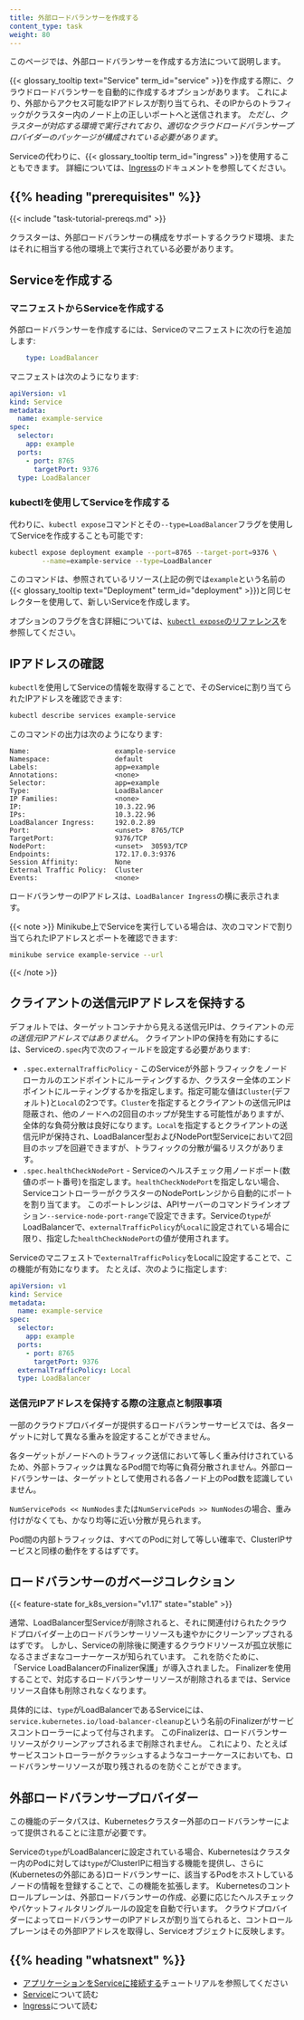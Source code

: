 ```yaml
---
title: 外部ロードバランサーを作成する
content_type: task
weight: 80
---
```


<!-- overview -->

このページでは、外部ロードバランサーを作成する方法について説明します。

{{< glossary_tooltip text="Service" term_id="service" >}}を作成する際に、クラウドロードバランサーを自動的に作成するオプションがあります。
これにより、外部からアクセス可能なIPアドレスが割り当てられ、そのIPからのトラフィックがクラスター内のノード上の正しいポートへと送信されます。
_ただし、クラスターが対応する環境で実行されており、適切なクラウドロードバランサープロバイダーのパッケージが構成されている必要があります_。

Serviceの代わりに、{{< glossary_tooltip term_id="ingress" >}}を使用することもできます。
詳細については、[Ingress](/ja/docs/concepts/services-networking/ingress/)のドキュメントを参照してください。

## {{% heading "prerequisites" %}}


{{< include "task-tutorial-prereqs.md" >}}

クラスターは、外部ロードバランサーの構成をサポートするクラウド環境、またはそれに相当する他の環境上で実行されている必要があります。

<!-- steps -->

## Serviceを作成する

### マニフェストからServiceを作成する

外部ロードバランサーを作成するには、Serviceのマニフェストに次の行を追加します:

```yaml
    type: LoadBalancer
```

マニフェストは次のようになります:

```yaml
apiVersion: v1
kind: Service
metadata:
  name: example-service
spec:
  selector:
    app: example
  ports:
    - port: 8765
      targetPort: 9376
  type: LoadBalancer
```

### kubectlを使用してServiceを作成する

代わりに、`kubectl expose`コマンドとその`--type=LoadBalancer`フラグを使用してServiceを作成することも可能です:

```bash
kubectl expose deployment example --port=8765 --target-port=9376 \
        --name=example-service --type=LoadBalancer
```

このコマンドは、参照されているリソース(上記の例では`example`という名前の{{< glossary_tooltip text="Deployment" term_id="deployment" >}})と同じセレクターを使用して、新しいServiceを作成します。

オプションのフラグを含む詳細については、[`kubectl expose`のリファレンス](/docs/reference/generated/kubectl/kubectl-commands/#expose)を参照してください。

## IPアドレスの確認

`kubectl`を使用してServiceの情報を取得することで、そのServiceに割り当てられたIPアドレスを確認できます:

```bash
kubectl describe services example-service
```

このコマンドの出力は次のようになります:

```
Name:                     example-service
Namespace:                default
Labels:                   app=example
Annotations:              <none>
Selector:                 app=example
Type:                     LoadBalancer
IP Families:              <none>
IP:                       10.3.22.96
IPs:                      10.3.22.96
LoadBalancer Ingress:     192.0.2.89
Port:                     <unset>  8765/TCP
TargetPort:               9376/TCP
NodePort:                 <unset>  30593/TCP
Endpoints:                172.17.0.3:9376
Session Affinity:         None
External Traffic Policy:  Cluster
Events:                   <none>
```

ロードバランサーのIPアドレスは、`LoadBalancer Ingress`の横に表示されます。

{{< note >}}
Minikube上でServiceを実行している場合は、次のコマンドで割り当てられたIPアドレスとポートを確認できます:

```bash
minikube service example-service --url
```
{{< /note >}}

## クライアントの送信元IPアドレスを保持する

デフォルトでは、ターゲットコンテナから見える送信元IPは、クライアントの*元の送信元IPアドレスではありません*。
クライアントIPの保持を有効にするには、Serviceの`.spec`内で次のフィールドを設定する必要があります:

* `.spec.externalTrafficPolicy` - このServiceが外部トラフィックをノードローカルのエンドポイントにルーティングするか、クラスター全体のエンドポイントにルーティングするかを指定します。指定可能な値は`Cluster`(デフォルト)と`Local`の2つです。`Cluster`を指定するとクライアントの送信元IPは隠蔽され、他のノードへの2回目のホップが発生する可能性がありますが、全体的な負荷分散は良好になります。`Local`を指定するとクライアントの送信元IPが保持され、LoadBalancer型およびNodePort型Serviceにおいて2回目のホップを回避できますが、トラフィックの分散が偏るリスクがあります。
* `.spec.healthCheckNodePort` - Serviceのヘルスチェック用ノードポート(数値のポート番号)を指定します。`healthCheckNodePort`を指定しない場合、ServiceコントローラーがクラスターのNodePortレンジから自動的にポートを割り当てます。
このポートレンジは、APIサーバーのコマンドラインオプション`--service-node-port-range`で設定できます。Serviceの`type`がLoadBalancerで、`externalTrafficPolicy`が`Local`に設定されている場合に限り、指定した`healthCheckNodePort`の値が使用されます。

Serviceのマニフェストで`externalTrafficPolicy`をLocalに設定することで、この機能が有効になります。
たとえば、次のように指定します:

```yaml
apiVersion: v1
kind: Service
metadata:
  name: example-service
spec:
  selector:
    app: example
  ports:
    - port: 8765
      targetPort: 9376
  externalTrafficPolicy: Local
  type: LoadBalancer
```

### 送信元IPアドレスを保持する際の注意点と制限事項

一部のクラウドプロバイダーが提供するロードバランサーサービスでは、各ターゲットに対して異なる重みを設定することができません。

各ターゲットがノードへのトラフィック送信において等しく重み付けされているため、外部トラフィックは異なるPod間で均等に負荷分散されません。外部ロードバランサーは、ターゲットとして使用される各ノード上のPod数を認識していません。

`NumServicePods << NumNodes`または`NumServicePods >> NumNodes`の場合、重み付けがなくても、かなり均等に近い分散が見られます。

Pod間の内部トラフィックは、すべてのPodに対して等しい確率で、ClusterIPサービスと同様の動作をするはずです。

## ロードバランサーのガベージコレクション

{{< feature-state for_k8s_version="v1.17" state="stable" >}}

通常、LoadBalancer型Serviceが削除されると、それに関連付けられたクラウドプロバイダー上のロードバランサーリソースも速やかにクリーンアップされるはずです。
しかし、Serviceの削除後に関連するクラウドリソースが孤立状態になるさまざまなコーナーケースが知られています。
これを防ぐために、「Service LoadBalancerのFinalizer保護」が導入されました。
Finalizerを使用することで、対応するロードバランサーリソースが削除されるまでは、Serviceリソース自体も削除されなくなります。

具体的には、`type`がLoadBalancerであるServiceには、`service.kubernetes.io/load-balancer-cleanup`という名前のFinalizerがサービスコントローラーによって付与されます。
このFinalizerは、ロードバランサーリソースがクリーンアップされるまで削除されません。
これにより、たとえばサービスコントローラーがクラッシュするようなコーナーケースにおいても、ロードバランサーリソースが取り残されるのを防ぐことができます。

## 外部ロードバランサープロバイダー

この機能のデータパスは、Kubernetesクラスター外部のロードバランサーによって提供されることに注意が必要です。

Serviceの`type`がLoadBalancerに設定されている場合、Kubernetesはクラスター内のPodに対しては`type`がClusterIPに相当する機能を提供し、さらに(Kubernetesの外部にある)ロードバランサーに、該当するPodをホストしているノードの情報を登録することで、この機能を拡張します。
Kubernetesのコントロールプレーンは、外部ロードバランサーの作成、必要に応じたヘルスチェックやパケットフィルタリングルールの設定を自動で行います。
クラウドプロバイダーによってロードバランサーのIPアドレスが割り当てられると、コントロールプレーンはその外部IPアドレスを取得し、Serviceオブジェクトに反映します。

## {{% heading "whatsnext" %}}

* [アプリケーションをServiceに接続する](/ja/docs/tutorials/services/connect-applications-service/)チュートリアルを参照してください
* [Service](/ja/docs/concepts/services-networking/service/)について読む
* [Ingress](/ja/docs/concepts/services-networking/ingress/)について読む
